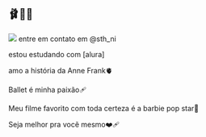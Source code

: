 ## 🩰🥇👑
![](https://media1.tenor.com/m/bc4_JYEwdUoAAAAd/leap-ballerina-fieclie.gif)
entre em contato em @sth_ni

estou estudando com [alura]

amo a história da Anne Frank🫀

Ballet é minha paixão🩹

Meu filme favorito com toda certeza é a barbie pop star💜

Seja melhor pra vocẽ mesmo❤️‍🩹
